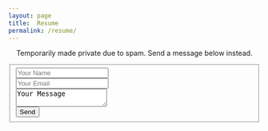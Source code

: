 ```yaml
---
layout: page
title:  Resume
permalink: /resume/
---
```


<!--- <link rel="stylesheet" href="https://maxcdn.bootstrapcdn.com/bootstrap/3.3.7/css/bootstrap.min.css"> --> 

<!--- <script src="https://ajax.googleapis.com/ajax/libs/jquery/3.2.1/jquery.min.js"></script> --> 

<!--- <script src="https://maxcdn.bootstrapcdn.com/bootstrap/3.3.7/js/bootstrap.min.js"></script> --> 

<!--- <a class="btn btn-default" href="https://drive.google.com/file/d/0B60HfAD9wkNmV0g3X3J4X0RrUVk/view">Download</a> --> 

<!--- <iframe  src="https://drive.google.com/file/d/0B60HfAD9wkNmV0g3X3J4X0RrUVk/preview" width="100%" height="768"> --> 
<!--- </iframe> --> 

<p align="center"> Temporarily made private due to spam. Send a message below instead. </p>
<form class="form-horizontal" action="//formspree.io/contact@johnamata.com" method="POST">
<fieldset>
  <div class="form-group">
    <input type="text" name="name" placeholder="Your Name">
  </div>
  <div class="form-group">
    <input type="email" name="_replyto" placeholder="Your Email">
  </div>
  <div class="form-group">
    <textarea class="form-control" id="textarea" name="message">Your Message</textarea>
  </div>
  <div class="form-group">
    <input type="submit" value="Send">
  </div>
    <input type="text" name="_gotcha" style="display:none" />
</fieldset>
</form>
